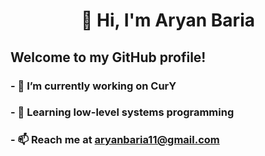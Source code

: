 <h1 align="center">👋 Hi, I'm Aryan Baria</h1>

## Welcome to my GitHub profile!
### - 🔭 I’m currently working on CurY
### - 🌱 Learning low-level systems programming
### - 📫 Reach me at aryanbaria11@gmail.com

<!--
**AryanBaria/AryanBaria** is a ✨ _special_ ✨ repository because its `README.md` (this file) appears on your GitHub profile.

Here are some ideas to get you started:

- 🔭 I’m currently working on ...
- 🌱 I’m currently learning ...
- 👯 I’m looking to collaborate on ...
- 🤔 I’m looking for help with ...
- 💬 Ask me about ...
- 📫 How to reach me: ...
- 😄 Pronouns: ...
- ⚡ Fun fact: ...
-->
